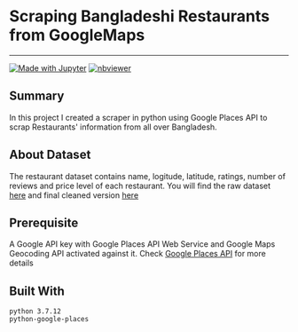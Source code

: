 # Scraping Bangladeshi Restaurants from GoogleMaps
---

[![Made with Jupyter](https://img.shields.io/badge/Made%20with-Jupyter-orange?logo=Jupyter)](https://jupyter.org/try) [![nbviewer](https://raw.githubusercontent.com/jupyter/design/master/logos/Badges/nbviewer_badge.svg)](https://nbviewer.org/github/tanjimanasreen/GoogleMaps-Restaurant-Scraper/blob/main/Restaurant_Scrapper.ipynb)

## Summary

In this project I created a scraper in python using Google Places API to scrap Restaurants' information from all over Bangladesh.

## About Dataset
The restaurant dataset contains name, logitude, latitude, ratings, number of reviews and price level of each restaurant.
You will find the raw dataset [here](https://github.com/tanjimanasreen/GoogleMaps-Restaurant-Scraper/tree/main/Dataset/Restaurant-Raw) and final cleaned version [here](https://github.com/tanjimanasreen/GoogleMaps-Restaurant-Scraper/tree/main/Dataset/Restaurant-FInal)

## Prerequisite
A Google API key with Google Places API Web Service and Google Maps Geocoding API activated against it. Check [Google Places API](https://developers.google.com/maps/documentation/places/web-service/overview) for more details

## Built With
```
python 3.7.12
python-google-places
```
